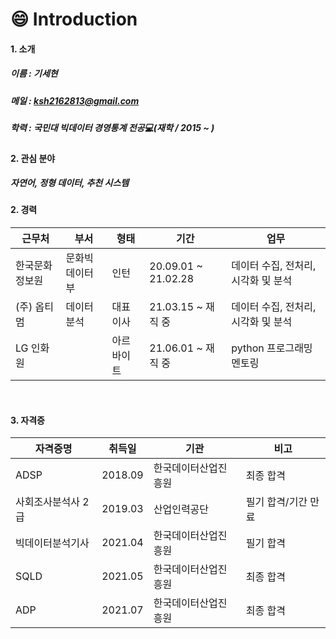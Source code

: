 # :smile: Introduction
#### 1. 소개<br>
##### 이름 : 기세현
##### 메일 : ksh2162813@gmail.com
##### 학력 : 국민대 빅데이터 경영통계 전공:computer:(재학 / 2015 ~ )


#### 2. 관심 분야

##### 자연어, 정형 데이터, 추천 시스템


#### 2. 경력
|근무처|부서|형태|기간|업무|
|---|---|---|---|---|
|한국문화정보원|문화빅데이터부|인턴|20.09.01 ~ 21.02.28|데이터 수집, 전처리, 시각화 및 분석|
|(주) 옵티멈 |데이터 분석|대표 이사|21.03.15 ~ 재직 중|데이터 수집, 전처리, 시각화 및 분석|
|LG 인화원||아르바이트|21.06.01 ~ 재직 중|python 프로그래밍 멘토링|


<br>

#### 3. 자격증<br>
|자격증명|취득일|기관|비고|
|---|---|---|---|
|ADSP|2018.09|한국데이터산업진흥원|최종 합격|
|사회조사분석사 2급|2019.03|산업인력공단|필기 합격/기간 만료|
|빅데이터분석기사|2021.04|한국데이터산업진흥원|필기 합격|
|SQLD|2021.05|한국데이터산업진흥원|최종 합격|
|ADP|2021.07|한국데이터산업진흥원|최종 합격|



<!--
**kisehyun/kisehyun** is a ✨ _special_ ✨ repository because its `README.md` (this file) appears on your GitHub profile.
